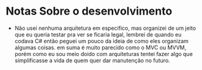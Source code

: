 # Notas Sobre o desenvolvimento

- Não usei nenhuma arquitetura em especifico, mas organizei de um jeito que eu queria testar pra ver se ficaria legal, lembrei de quando eu codava C# então peguei um pouco da ideia de como eles organizam algumas coisas. em suma é muito parecido como o MVC ou MVVM, porém como eu sou meio doido com arquiteturas tentei fazer algo que simplificasse a vida de quem quer dar manutenção no futuro.
